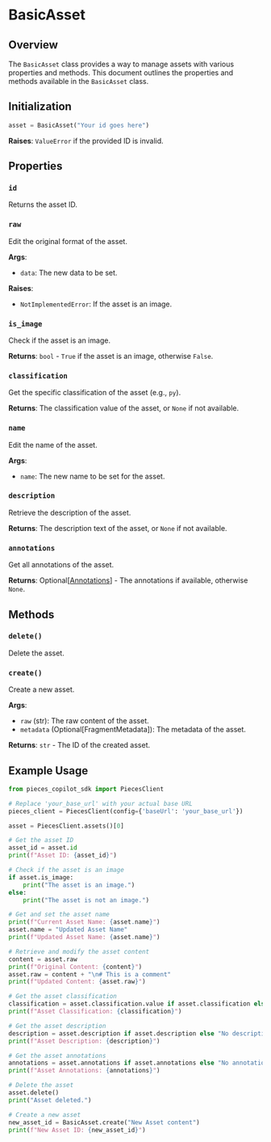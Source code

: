 # BasicAsset

## Overview

The `BasicAsset` class provides a way to manage assets with various properties and methods. This document outlines the properties and methods available in the `BasicAsset` class.

## Initialization

```python
asset = BasicAsset("Your id goes here")
```

**Raises**: `ValueError` if the provided ID is invalid.

## Properties

### `id`

Returns the asset ID.

### `raw`

Edit the original format of the asset.

**Args**:
- `data`: The new data to be set.

**Raises**:
- `NotImplementedError`: If the asset is an image.

### `is_image`

Check if the asset is an image.

**Returns**: `bool` - `True` if the asset is an image, otherwise `False`.

### `classification`

Get the specific classification of the asset (e.g., `py`).

**Returns**: The classification value of the asset, or `None` if not available.


### `name`

Edit the name of the asset.

**Args**:
- `name`: The new name to be set for the asset.


### `description`

Retrieve the description of the asset.

**Returns**: The description text of the asset, or `None` if not available.


### `annotations`

Get all annotations of the asset.

**Returns**: Optional[[Annotations](https://docs.pieces.app/build/reference/python/models/Annotations)] - The annotations if available, otherwise `None`.

## Methods

### `delete()`

Delete the asset.

### `create()`

Create a new asset.

**Args**:
- `raw` (str): The raw content of the asset.
- `metadata` (Optional[FragmentMetadata]): The metadata of the asset.

**Returns**: `str` - The ID of the created asset.


## Example Usage

```python
from pieces_copilot_sdk import PiecesClient

# Replace 'your_base_url' with your actual base URL
pieces_client = PiecesClient(config={'baseUrl': 'your_base_url'})

asset = PiecesClient.assets()[0]

# Get the asset ID
asset_id = asset.id
print(f"Asset ID: {asset_id}")

# Check if the asset is an image
if asset.is_image:
    print("The asset is an image.")
else:
    print("The asset is not an image.")

# Get and set the asset name
print(f"Current Asset Name: {asset.name}")
asset.name = "Updated Asset Name"
print(f"Updated Asset Name: {asset.name}")

# Retrieve and modify the asset content
content = asset.raw
print(f"Original Content: {content}")
asset.raw = content + "\n# This is a comment"
print(f"Updated Content: {asset.raw}")

# Get the asset classification
classification = asset.classification.value if asset.classification else "None"
print(f"Asset Classification: {classification}")

# Get the asset description
description = asset.description if asset.description else "No description available."
print(f"Asset Description: {description}")

# Get the asset annotations
annotations = asset.annotations if asset.annotations else "No annotations available."
print(f"Asset Annotations: {annotations}")

# Delete the asset
asset.delete()
print("Asset deleted.")

# Create a new asset
new_asset_id = BasicAsset.create("New Asset content")
print(f"New Asset ID: {new_asset_id}")
```
